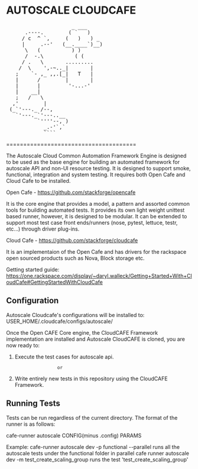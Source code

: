 AUTOSCALE CLOUDCAFE
======================================
<pre>
	                 _ ___
	  .----.        ( `   )
     / c  ^ `,     (   )   ) _ 
     |     .--'   (__.____`)__)  
      \   (          ) )
      /  -.\          ( (
     / .   \       .........       
    /  \    ',-~.._|       |
   ;    `- ,_ ,,.[_|   T   |
   |      /        |       |
   |      |         '-...-'
   |    __|    
   ;   /   \
  ,'        |
 (_`'---._ /--,
   `'---._`'---..__
          `''''--, )
            _.-'`,`
            ````
</pre> 
======================================

The Autoscale Cloud Common Automation Framework Engine is designed to be used as the base engine for building an automated framework for autoscale API and non-UI resource testing. It is designed to support smoke, functional, integration and system testing. It requires both Open Cafe and Cloud Cafe to be installed.

 Open Cafe - https://github.com/stackforge/opencafe

 It is the core engine that provides a model, a pattern and assorted common tools for building automated tests. It provides its own light weight unittest based runner, however, it is designed to be modular. It can be extended to support most test case front ends/runners (nose, pytest, lettuce, testr, etc...) through driver plug-ins. 

 Cloud Cafe - https://github.com/stackforge/cloudcafe

 It is an implementaion of the Open Cafe and has drivers for the rackspace open sourced products such as Nova, Block storage etc.

 Getting started guide: https://one.rackspace.com/display/~daryl.walleck/Getting+Started+With+CloudCafe#GettingStartedWithCloudCafe

Configuration
--------------
Autoscale Cloudcafe's configurations will be installed to: USER_HOME/.cloudcafe/configs/autoscale/

Once the Open CAFE Core engine, the CloudCAFE Framework implementation are installed and Autoscale CloudCAFE is cloned, you are now 
ready to:

1) Execute the test cases for autoscale api.

                       or
                       
2) Write entirely new tests in this repository using the CloudCAFE Framework.

Running Tests
--------------
Tests can be run regardless of the current directory. The format of the runner is as follows:

cafe-runner autoscale CONFIG(minus .config) PARAMS

Example:
cafe-runner autoscale dev -p functional --parallel
    runs all the autoscale tests under the functional folder in parallel 
cafe runner autoscale dev -m test_create_scaling_group
	runs the test 'test_create_scaling_group'


 





